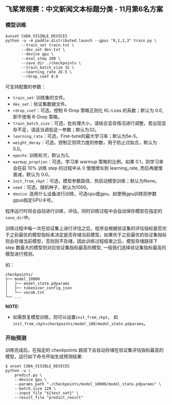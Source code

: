 ## 飞桨常规赛：中文新闻文本标题分类 - 11月第6名方案
### 模型训练
```shell
$unset CUDA_VISIBLE_DEVICES
python -u -m paddle.distributed.launch --gpus "0,1,2,3" train.py \
       --train_set train.txt \
       --dev_set dev.txt \
       --device gpu \
       --eval_step 100 \
       --save_dir ./checkpoints \
       --train_batch_size 32 \
       --learning_rate 2E-5 \
       --rdrop_coef 0.0
```

可支持配置的参数：
* `train_set`: 训练集的文件。
* `dev_set`：验证集数据文件。
* `rdrop_coef`：可选，控制 R-Drop 策略正则化 KL-Loss 的系数；默认为 0.0, 即不使用 R-Drop 策略。
* `train_batch_size`：可选，批处理大小，请结合显存情况进行调整，若出现显存不足，请适当调低这一参数；默认为32。
* `learning_rate`：可选，Fine-tune的最大学习率；默认为5e-5。
* `weight_decay`：可选，控制正则项力度的参数，用于防止过拟合，默认为0.0。
* `epochs`: 训练轮次，默认为3。
* `warmup_proption`：可选，学习率 warmup 策略的比例，如果 0.1，则学习率会在前 10% 训练 step 的过程中从 0 慢慢增长到 learning_rate, 而后再缓慢衰减，默认为 0.0。
* `init_from_ckpt`：可选，模型参数路径，热启动模型训练；默认为None。
* `seed`：可选，随机种子，默认为1000。
* `device`: 选用什么设备进行训练，可选cpu或gpu。如使用gpu训练则参数gpus指定GPU卡号。

程序运行时将会自动进行训练，评估。同时训练过程中会自动保存模型在指定的`save_dir`中。  

训练过程中每一次在验证集上进行评估之后，程序会根据验证集的评估指标是否优于之前最优的模型指标来决定是否存储当前模型，如果优于之前最优的验证集指标则会存储当前模型，否则则不存储，因此训练过程结束之后，模型存储路径下 step 数最大的模型则对应验证集指标最高的模型, 一般我们选择验证集指标最高的模型进行预测。

如：
```text
checkpoints/
├── model_10000
│   ├── model_state.pdparams
│   ├── tokenizer_config.json
│   └── vocab.txt
└── ...
```

**NOTE:**
* 如需恢复模型训练，则可以设置`init_from_ckpt`， 如`init_from_ckpt=checkpoints/model_100/model_state.pdparams`。


### 开始预测
训练完成后，在指定的 checkpoints 路径下会自动存储在验证集评估指标最高的模型，运行如下命令开始生成预测结果:
```shell
$ unset CUDA_VISIBLE_DEVICES
python -u \
    predict.py \
    --device gpu \
    --params_path "./checkpoints/model_10000/model_state.pdparams" \
    --batch_size 128 \
    --input_file "${test_set}" \
    --result_file "predict_result"
```

